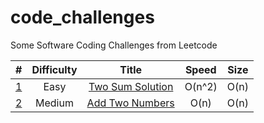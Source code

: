 # code_challenges
Some Software Coding Challenges from Leetcode


|  #  | Difficulty | Title | Speed | Size |
| :-: | :--------: | :---: | :----: | :---: |
| [1]() | Easy | [Two Sum Solution](https://github.com/y0dev/code_challenges/blob/main/Easy/Javascript/two_sum.js) |  O(n^2) | O(n)
| [2]() | Medium | [Add Two Numbers](https://github.com/y0dev/code_challenges/blob/main/Medium/Javascript/add_two_numbers.js) |  O(n) | O(n)